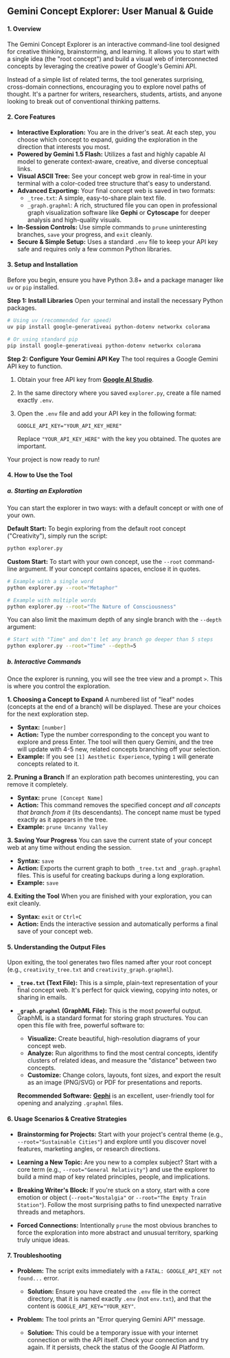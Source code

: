 ## **Gemini Concept Explorer: User Manual & Guide**

#### **1. Overview**

The Gemini Concept Explorer is an interactive command-line tool designed for creative thinking, brainstorming, and learning. It allows you to start with a single idea (the "root concept") and build a visual web of interconnected concepts by leveraging the creative power of Google's Gemini API.

Instead of a simple list of related terms, the tool generates surprising, cross-domain connections, encouraging you to explore novel paths of thought. It's a partner for writers, researchers, students, artists, and anyone looking to break out of conventional thinking patterns.

#### **2. Core Features**

*   **Interactive Exploration:** You are in the driver's seat. At each step, you choose which concept to expand, guiding the exploration in the direction that interests you most.
*   **Powered by Gemini 1.5 Flash:** Utilizes a fast and highly capable AI model to generate context-aware, creative, and diverse conceptual links.
*   **Visual ASCII Tree:** See your concept web grow in real-time in your terminal with a color-coded tree structure that's easy to understand.
*   **Advanced Exporting:** Your final concept web is saved in two formats:
    *   `_tree.txt`: A simple, easy-to-share plain text file.
    *   `_graph.graphml`: A rich, structured file you can open in professional graph visualization software like **Gephi** or **Cytoscape** for deeper analysis and high-quality visuals.
*   **In-Session Controls:** Use simple commands to `prune` uninteresting branches, `save` your progress, and `exit` cleanly.
*   **Secure & Simple Setup:** Uses a standard `.env` file to keep your API key safe and requires only a few common Python libraries.

#### **3. Setup and Installation**

Before you begin, ensure you have Python 3.8+ and a package manager like `uv` or `pip` installed.

**Step 1: Install Libraries**
Open your terminal and install the necessary Python packages.

```bash
# Using uv (recommended for speed)
uv pip install google-generativeai python-dotenv networkx colorama

# Or using standard pip
pip install google-generativeai python-dotenv networkx colorama
```

**Step 2: Configure Your Gemini API Key**
The tool requires a Google Gemini API key to function.

1.  Obtain your free API key from **[Google AI Studio](https://aistudio.google.com/app/apikey)**.
2.  In the same directory where you saved `explorer.py`, create a file named exactly `.env`.
3.  Open the `.env` file and add your API key in the following format:

    ```
    GOOGLE_API_KEY="YOUR_API_KEY_HERE"
    ```
    Replace `"YOUR_API_KEY_HERE"` with the key you obtained. The quotes are important.

Your project is now ready to run!

#### **4. How to Use the Tool**

##### **a. Starting an Exploration**

You can start the explorer in two ways: with a default concept or with one of your own.

**Default Start:**
To begin exploring from the default root concept ("Creativity"), simply run the script:

```bash
python explorer.py
```

**Custom Start:**
To start with your own concept, use the `--root` command-line argument. If your concept contains spaces, enclose it in quotes.

```bash
# Example with a single word
python explorer.py --root="Metaphor"

# Example with multiple words
python explorer.py --root="The Nature of Consciousness"
```

You can also limit the maximum depth of any single branch with the `--depth` argument:

```bash
# Start with "Time" and don't let any branch go deeper than 5 steps
python explorer.py --root="Time" --depth=5
```

##### **b. Interactive Commands**

Once the explorer is running, you will see the tree view and a prompt `>`. This is where you control the exploration.

**1. Choosing a Concept to Expand**
A numbered list of "leaf" nodes (concepts at the end of a branch) will be displayed. These are your choices for the next exploration step.

*   **Syntax:** `[number]`
*   **Action:** Type the number corresponding to the concept you want to explore and press Enter. The tool will then query Gemini, and the tree will update with 4-5 new, related concepts branching off your selection.
*   **Example:** If you see `[1] Aesthetic Experience`, typing `1` will generate concepts related to it.

**2. Pruning a Branch**
If an exploration path becomes uninteresting, you can remove it completely.

*   **Syntax:** `prune [Concept Name]`
*   **Action:** This command removes the specified concept *and all concepts that branch from it* (its descendants). The concept name must be typed exactly as it appears in the tree.
*   **Example:** `prune Uncanny Valley`

**3. Saving Your Progress**
You can save the current state of your concept web at any time without ending the session.

*   **Syntax:** `save`
*   **Action:** Exports the current graph to both `_tree.txt` and `_graph.graphml` files. This is useful for creating backups during a long exploration.
*   **Example:** `save`

**4. Exiting the Tool**
When you are finished with your exploration, you can exit cleanly.

*   **Syntax:** `exit` or `Ctrl+C`
*   **Action:** Ends the interactive session and automatically performs a final save of your concept web.

#### **5. Understanding the Output Files**

Upon exiting, the tool generates two files named after your root concept (e.g., `creativity_tree.txt` and `creativity_graph.graphml`).

*   **`_tree.txt` (Text File):**
    This is a simple, plain-text representation of your final concept web. It's perfect for quick viewing, copying into notes, or sharing in emails.

*   **`_graph.graphml` (GraphML File):**
    This is the most powerful output. GraphML is a standard format for storing graph structures. You can open this file with free, powerful software to:
    *   **Visualize:** Create beautiful, high-resolution diagrams of your concept web.
    *   **Analyze:** Run algorithms to find the most central concepts, identify clusters of related ideas, and measure the "distance" between two concepts.
    *   **Customize:** Change colors, layouts, font sizes, and export the result as an image (PNG/SVG) or PDF for presentations and reports.

    **Recommended Software:** **[Gephi](https://gephi.org/)** is an excellent, user-friendly tool for opening and analyzing `.graphml` files.

#### **6. Usage Scenarios & Creative Strategies**

*   **Brainstorming for Projects:** Start with your project's central theme (e.g., `--root="Sustainable Cities"`) and explore until you discover novel features, marketing angles, or research directions.

*   **Learning a New Topic:** Are you new to a complex subject? Start with a core term (e.g., `--root="General Relativity"`) and use the explorer to build a mind map of key related principles, people, and implications.

*   **Breaking Writer's Block:** If you're stuck on a story, start with a core emotion or object (`--root="Nostalgia"` or `--root="The Empty Train Station"`). Follow the most surprising paths to find unexpected narrative threads and metaphors.

*   **Forced Connections:** Intentionally `prune` the most obvious branches to force the exploration into more abstract and unusual territory, sparking truly unique ideas.

#### **7. Troubleshooting**

*   **Problem:** The script exits immediately with a `FATAL: GOOGLE_API_KEY not found...` error.
    *   **Solution:** Ensure you have created the `.env` file in the correct directory, that it is named exactly `.env` (not `env.txt`), and that the content is `GOOGLE_API_KEY="YOUR_KEY"`.

*   **Problem:** The tool prints an "Error querying Gemini API" message.
    *   **Solution:** This could be a temporary issue with your internet connection or with the API itself. Check your connection and try again. If it persists, check the status of the Google AI Platform.
